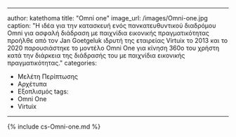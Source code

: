 ---
author: katethoma
title: "Omni one"
image_url: /images/Omni-one.jpg
caption: "Η ιδέα για την κατασκευή ενός πανκατευθυντικού διαδρόμου Omni για ασφαλή διάδραση με παιχνίδια εικονικής πραγματικότητας προήλθε από τον Jan Goetgeluk ιδρυτή της εταιρείας Virtuix το 2013 και το 2020 παρουσιάστηκε το μοντέλο Omni One για κίνηση 360ο του χρήστη κατά την διάρκεια της διάδρασής του με παιχνίδια εικονικής πραγματικότητας."
categories:
  - Μελέτη Περίπτωσης
  - Αρχέτυπα
  - Εξοπλισμός
tags:
  - Omni One
  - Virtuix
 ---

{% include cs-Omni-one.md %}
 
